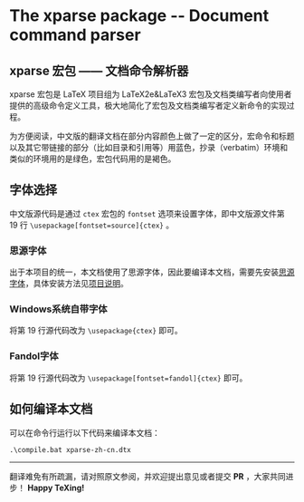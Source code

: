 # The xparse package -- Document command parser
## xparse 宏包 —— 文档命令解析器
xparse 宏包是 LaTeX 项目组为 LaTeX2e&LaTeX3 宏包及文档类编写者向使用者提供的高级命令定义工具，极大地简化了宏包及文档类编写者定义新命令的实现过程。

为方便阅读，中文版的翻译文档在部分内容颜色上做了一定的区分，宏命令和标题以及其它带链接的部分（比如目录和引用等）用蓝色，抄录（verbatim）环境和类似的环境用的是绿色，宏包代码用的是褐色。

## 字体选择
中文版源代码是通过 `ctex` 宏包的 `fontset` 选项来设置字体，即中文版源文件第 19 行 `\usepackage[fontset=source]{ctex}` 。
### 思源字体
出于本项目的统一，本文档使用了思源字体，因此要编译本文档，需要先安装[思源字体][1]，具体安装方法见[项目说明][2]。
### Windows系统自带字体
将第 19 行源代码改为 `\usepackage{ctex}` 即可。
### Fandol字体
将第 19 行源代码改为 `\usepackage[fontset=fandol]{ctex}` 即可。

## 如何编译本文档
可以在命令行运行以下代码来编译本文档：
```
.\compile.bat xparse-zh-cn.dtx
```

---
翻译难免有所疏漏，请对照原文参阅，并欢迎提出意见或者提交 **PR** ，大家共同进步！
**Happy TeXing!**

[1]:https://texer.cn/wp-content/uploads/Source.rar
[2]:https://github.com/rockyzhz/latexdoc-chinese-translation#使用思源字体